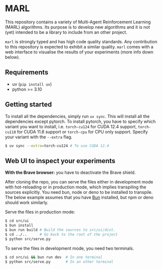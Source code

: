 # MARL
This repository contains a variety of Multi-Agent Reinforcement Learning (MARL) algorithms. Its purpose is to develop new algorithms and it is not (yet) intended to be a library to include from an other project.

`marl` is strongly typed and has high code quality standards. Any contribution to this repository is expected to exhibit a similar quality.
`marl` comes with a web interface to visualise the results of your experiments (more info down below).

## Requirements
- uv (`pip install uv`)
- python >=  3.10

## Getting started
To install all the dependencies, simply run `uv sync`. This will install all the dependencies except pytorch.
To install pytorch, you have to specify which variant you want to install, i.e. `torch-cu124` for CUDA 12.4 support, `torch-cu118` for CUDA 11.8 support or `torch-cpu` for CPU only support. Specify your variant with the `--extra` flag.
```bash
$ uv sync --extra=torch-cu124 # To use CUDA 12.4
```


## Web UI to inspect your experiments
**With the Brave browser:** you have to deactivate the Brave shield.

After cloning the repo, you can serve the files either in development mode with hot-reloading or in production mode, which implies transpiling the sources explicitly. You need bun, node or deno to be installed to transpile. The below example assumes that you have [Bun](https://bun.sh/) installed, but npm or deno should work similarly.

Serve the files in production mode:
```bash
$ cd src/ui
$ bun install
$ bun run build # Build the sources to src/ui/dist.
$ cd ../..      # Go back to the root of the project
$ python src/serve.py
```

To serve the files in development mode, you need two terminals.
```bash
$ cd src/ui && bun run dev  # In one terminal
$ python src/serve.py       # In an other terminal
```

